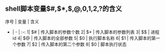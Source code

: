 
## shell脚本变量$#,$*,$$,$@,$0,$1,$2,$?的含义


序号 | 变量 | 含义  
- | - | :-: 
1| $# | 传入脚本的参数个数 
2| $* | 传入脚本的参数列表
3| $$ | 进程id
4| $@ | 传入脚本的全部参数
5| $0 | 执行脚本名称
6| $1 | 传入脚本的第一个参数
7| $2 | 传入脚本的第二个参数
8| $0 | 脚本执行状态
